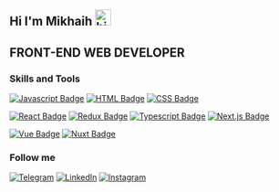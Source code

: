 ## Hi I'm Mikhaih <img src="https://user-images.githubusercontent.com/1303154/88677602-1635ba80-d120-11ea-84d8-d263ba5fc3c0.gif" width="28px" height="28px" alt="hi">

## FRONT-END WEB DEVELOPER

### Skills and Tools
[![Javascript Badge](https://img.shields.io/badge/-Javascript-F0DB4F?style=for-the-badge&labelColor=black&logo=javascript&logoColor=F0DB4F)](#) 
[![HTML Badge](https://img.shields.io/badge/-HTML-E34F26?style=for-the-badge&labelColor=black&logo=html5&logoColor=E34F26)](#) 
[![CSS Badge](https://img.shields.io/badge/-CSS|SCSS-c76494?style=for-the-badge&labelColor=black&logo=sass&logoColor=c76494)](#) 

[![React Badge](https://img.shields.io/badge/-React-61DBFB?style=for-the-badge&labelColor=black&logo=react&logoColor=61DBFB)](#) 
[![Redux Badge](https://img.shields.io/badge/-Redux-784cbd?style=for-the-badge&labelColor=black&logo=redux&logoColor=784cbd)](#) 
[![Typescript Badge](https://img.shields.io/badge/-Typescript-007acc?style=for-the-badge&labelColor=black&logo=typescript&logoColor=007acc)](#) 
[![Next.js Badge](https://img.shields.io/badge/-Next.js-1e272e?style=for-the-badge&labelColor=black&logo=Next.js&logoColor=007acc)](#) 

[![Vue Badge](https://img.shields.io/badge/-Vue.js-4FC08D?style=for-the-badge&labelColor=black&logo=vuedotjs&logoColor=4FC08D)](#) 
[![Nuxt Badge](https://img.shields.io/badge/-Nuxt.js-222222?style=for-the-badge&labelColor=black&logo=Nuxt.js&logoColor=4FC08D)](#) 

### Follow me
[![Telegram](https://img.shields.io/badge/-Telegram-090909?style=for-the-badge&logo=telegram&logoColor=27A0D9)](https://t.me/just_Mikhail)
[![LinkedIn](https://img.shields.io/badge/-LinkedIn-090909?style=for-the-badge&logo=linkedin&logoColor=007BB6)](https://www.linkedin.com/in/michael-si/)
[![Instagram](https://img.shields.io/badge/-Instagram-090909?style=for-the-badge&logo=instagram&logoColor=B4068E)](https://www.instagram.com/michaelboyhood)
